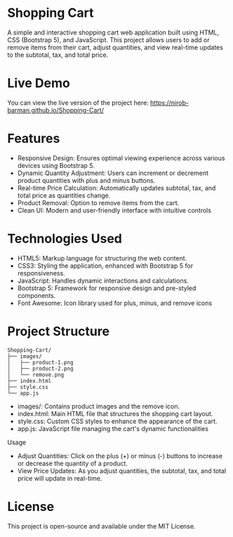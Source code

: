 # Shopping Cart

A simple and interactive shopping cart web application built using HTML, CSS (Bootstrap 5), and JavaScript. This project allows users to add or remove items from their cart, adjust quantities, and view real-time updates to the subtotal, tax, and total price.

# Live Demo

You can view the live version of the project here: https://nirob-barman.github.io/Shopping-Cart/

# Features

- Responsive Design: Ensures optimal viewing experience across various devices using Bootstrap 5.
- Dynamic Quantity Adjustment: Users can increment or decrement product quantities with plus and minus buttons.
- Real-time Price Calculation: Automatically updates subtotal, tax, and total price as quantities change.
- Product Removal: Option to remove items from the cart.
- Clean UI: Modern and user-friendly interface with intuitive controls

# Technologies Used

- HTML5: Markup language for structuring the web content.
- CSS3: Styling the application, enhanced with Bootstrap 5 for responsiveness.
- JavaScript: Handles dynamic interactions and calculations.
- Bootstrap 5: Framework for responsive design and pre-styled components.
- Font Awesome: Icon library used for plus, minus, and remove icons

# Project Structure

```
Shopping-Cart/
├── images/
│   ├── product-1.png
│   ├── product-2.png
│   └── remove.png
├── index.html
├── style.css
└── app.js
```

- images/: Contains product images and the remove icon.
- index.html: Main HTML file that structures the shopping cart layout.
- style.css: Custom CSS styles to enhance the appearance of the cart.
- app.js: JavaScript file managing the cart's dynamic functionalities

Usage

- Adjust Quantities: Click on the plus (+) or minus (-) buttons to increase or decrease the quantity of a product.
- View Price Updates: As you adjust quantities, the subtotal, tax, and total price will update in real-time.


# License
This project is open-source and available under the MIT License.